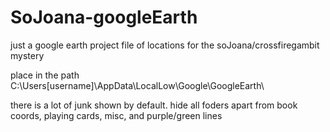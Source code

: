 # SoJoana-googleEarth
just a google earth project file of locations for the soJoana/crossfiregambit mystery

place in the path C:\Users\[username]\AppData\LocalLow\Google\GoogleEarth\

there is a lot of junk shown by default. hide all foders apart from book coords, playing cards, misc, and purple/green lines
